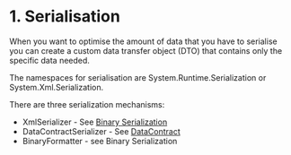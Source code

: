 # 1\. Serialisation

When you want to optimise the amount of data that you have to serialise you can create a custom data transfer object (DTO) that contains only the specific data needed.

The namespaces for serialisation are System.Runtime.Serialization or System.Xml.Serialization.

There are three serialization mechanisms:
- XmlSerializer - See  [Binary Serialization](Binary%20Serialization.md)
- DataContractSerializer - See  [DataContract](DataContract.md)
- BinaryFormatter - see Binary Serialization



<!--stackedit_data:
eyJoaXN0b3J5IjpbLTc5MDUxNDc0NCwyMjQ2MTUzXX0=
-->